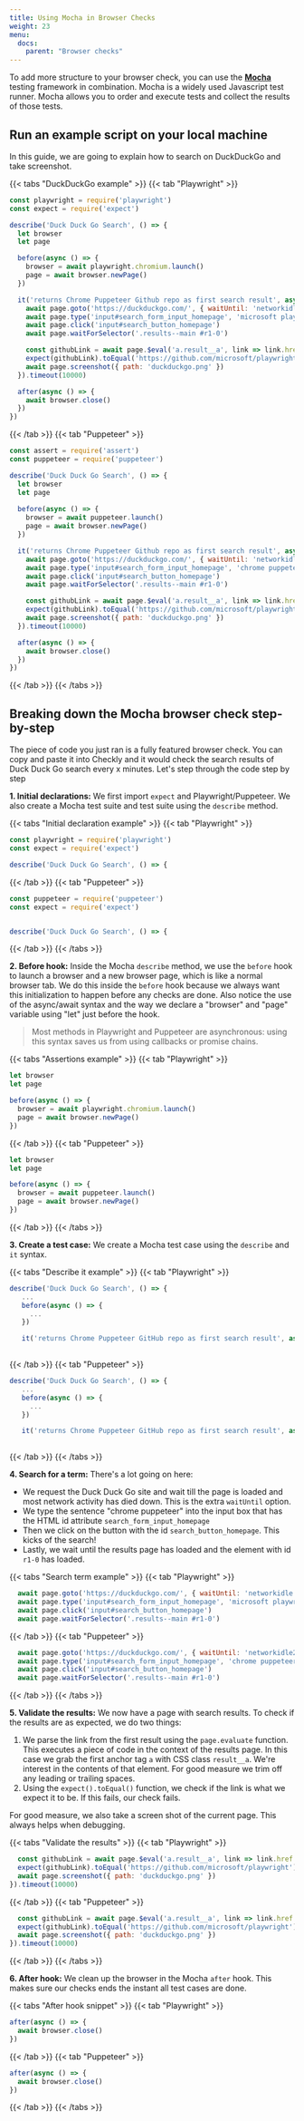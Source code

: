 ```yaml
---
title: Using Mocha in Browser Checks
weight: 23
menu:
  docs:
    parent: "Browser checks"
---
```


To add more structure to your browser check, you can use the **[Mocha](https://mochajs.org/)** testing framework in 
combination. Mocha is a widely used Javascript test runner. Mocha allows you to order and execute tests and collect 
the results of those tests.
 
## Run an example script on your local machine
 
 In this guide, we are going to explain how to search on DuckDuckGo and take screenshot.
 
 {{< tabs "DuckDuckGo example" >}}
 {{< tab "Playwright" >}}
 ```js
 const playwright = require('playwright')
 const expect = require('expect')
 
 describe('Duck Duck Go Search', () => {
   let browser
   let page

   before(async () => {
     browser = await playwright.chromium.launch()
     page = await browser.newPage()
   })
 
   it('returns Chrome Puppeteer Github repo as first search result', async () => {
     await page.goto('https://duckduckgo.com/', { waitUntil: 'networkidle' })
     await page.type('input#search_form_input_homepage', 'microsoft playwright', { delay: 50 })
     await page.click('input#search_button_homepage')
     await page.waitForSelector('.results--main #r1-0')
 
     const githubLink = await page.$eval('a.result__a', link => link.href.trim())
     expect(githubLink).toEqual('https://github.com/microsoft/playwright')
     await page.screenshot({ path: 'duckduckgo.png' })
   }).timeout(10000)
 
   after(async () => {
     await browser.close()
   })
 })
 ```
{{< /tab >}}
 {{< tab "Puppeteer" >}}
 ```js
 const assert = require('assert')
 const puppeteer = require('puppeteer')
 
 describe('Duck Duck Go Search', () => {
   let browser
   let page
   
   before(async () => {
     browser = await puppeteer.launch()
     page = await browser.newPage()
   })
 
   it('returns Chrome Puppeteer Github repo as first search result', async () => {
     await page.goto('https://duckduckgo.com/', { waitUntil: 'networkidle2' })
     await page.type('input#search_form_input_homepage', 'chrome puppeteer', { delay: 50 })
     await page.click('input#search_button_homepage')
     await page.waitForSelector('.results--main #r1-0')
 
     const githubLink = await page.$eval('a.result__a', link => link.href.trim())
     expect(githubLink).toEqual('https://github.com/microsoft/playwright')
     await page.screenshot({ path: 'duckduckgo.png' })
   }).timeout(10000)
 
   after(async () => {
     await browser.close()
   })
 })      
 ```
 {{< /tab >}}
 {{< /tabs >}}
 
## Breaking down the Mocha browser check step-by-step
 
 The piece of code you just ran is a fully featured browser check. You can copy and paste it into Checkly and it would 
 check the search results of Duck Duck Go search every x minutes.
 Let's step through the code step by step
 
 **1. Initial declarations:** We first import `expect` and Playwright/Puppeteer. We also create a Mocha test suite and test suite using the `describe` method.
 
 {{< tabs "Initial declaration example" >}}
 {{< tab "Playwright" >}}
 ```js
const playwright = require('playwright')
const expect = require('expect')

 describe('Duck Duck Go Search', () => {
 ```
{{< /tab >}}
 {{< tab "Puppeteer" >}}
 ```js
const puppeteer = require('puppeteer')
const expect = require('expect')


 describe('Duck Duck Go Search', () => {
 ```
 {{< /tab >}}
 {{< /tabs >}}
 
 **2. Before hook:** Inside the Mocha `describe` method, we use the `before` hook to launch a browser and a new browser page, which is like a normal browser tab. We do this inside the `before` hook because we always want this initialization to happen before any checks are done.
 Also notice the use of the async/await syntax and the way we declare a "browser" and "page" variable
 using "let" just before the hook.
 
 > Most methods in Playwright and Puppeteer are asynchronous: using this syntax saves us from using callbacks or promise chains.
 
 {{< tabs "Assertions example" >}}
 {{< tab "Playwright" >}}
 ```js
 let browser
 let page
 
 before(async () => {
   browser = await playwright.chromium.launch()
   page = await browser.newPage()
 })
 ```
{{< /tab >}}
 {{< tab "Puppeteer" >}}
 ```js
 let browser
 let page
 
 before(async () => {
   browser = await puppeteer.launch()
   page = await browser.newPage()
 })
 ```
 {{< /tab >}}
 {{< /tabs >}}
 
 **3. Create a test case:** We create a Mocha test case using the `describe` and `it` syntax.
 
 {{< tabs "Describe it example" >}}
 {{< tab "Playwright" >}}
 ```js
 describe('Duck Duck Go Search', () => {
    ...
    before(async () => {
      ...
    })
 
    it('returns Chrome Puppeteer GitHub repo as first search result', async () => {
  
 ```
{{< /tab >}}
 {{< tab "Puppeteer" >}}
 ```js
 describe('Duck Duck Go Search', () => {
    ...
    before(async () => {
      ...
    })
 
    it('returns Chrome Puppeteer GitHub repo as first search result', async () => {
  
 ```
 {{< /tab >}}
 {{< /tabs >}}

 **4. Search for a term:** There's a lot going on here:
 
 - We request the Duck Duck Go site and wait till the page is loaded and most network activity has died down. This is the 
 extra `waitUntil` option.
 - We type the sentence "chrome puppeteer" into the input box that has the HTML id attribute `search_form_input_homepage`
 - Then we click on the button with the id `search_button_homepage`. This kicks of the search!
 - Lastly, we wait until the results page has loaded and the element with id `r1-0` has loaded.
  
  {{< tabs "Search term example" >}}
  {{< tab "Playwright" >}}
  ```js
    await page.goto('https://duckduckgo.com/', { waitUntil: 'networkidle' })
    await page.type('input#search_form_input_homepage', 'microsoft playwright', { delay: 50 })
    await page.click('input#search_button_homepage')
    await page.waitForSelector('.results--main #r1-0')
  ```
{{< /tab >}}
  {{< tab "Puppeteer" >}}
  ```js
    await page.goto('https://duckduckgo.com/', { waitUntil: 'networkidle2' })
    await page.type('input#search_form_input_homepage', 'chrome puppeteer', { delay: 50 })
    await page.click('input#search_button_homepage')
    await page.waitForSelector('.results--main #r1-0')
  ```
  {{< /tab >}}
  {{< /tabs >}}
 
 **5. Validate the results:** We now have a page with search results. To check if the results are as expected, we do two
 things:
 
 1. We parse the link from the first result using the `page.evaluate` function. This executes a piece of code in the context
 of the results page. In this case we grab the first anchor tag `a` with CSS class `result__a`. We're interest in the contents
 of that element. For good measure we trim off any leading or trailing spaces.
 2. Using the `expect().toEqual()` function, we check if the link is what we expect it to be. If this fails, our check fails.
 
 For good measure, we also take a screen shot of the current page. This always helps when debugging. 
 
  {{< tabs "Validate the results" >}}
  {{< tab "Playwright" >}}
  ```js
    const githubLink = await page.$eval('a.result__a', link => link.href.trim())
    expect(githubLink).toEqual('https://github.com/microsoft/playwright')
    await page.screenshot({ path: 'duckduckgo.png' })
  }).timeout(10000)
  ```
{{< /tab >}}
  {{< tab "Puppeteer" >}}
  ```js
    const githubLink = await page.$eval('a.result__a', link => link.href.trim())
    expect(githubLink).toEqual('https://github.com/microsoft/playwright')
    await page.screenshot({ path: 'duckduckgo.png' })
  }).timeout(10000)
  ```
  {{< /tab >}}
  {{< /tabs >}}
 
 **6. After hook:** We clean up the browser in the Mocha `after` hook. This makes sure our checks ends the instant all test
 cases are done.
 
  {{< tabs "After hook snippet" >}}
  {{< tab "Playwright" >}}
  ```js
  after(async () => {
    await browser.close()
  })
  ```
{{< /tab >}}
  {{< tab "Puppeteer" >}}
  ```js
  after(async () => {
    await browser.close()
  })
  ```
  {{< /tab >}}
  {{< /tabs >}}

